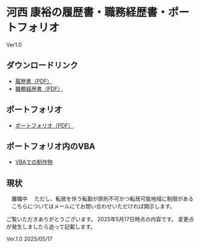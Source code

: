 # 河西 康裕の履歴書・職務経歴書・ポートフォリオ
Ver1.0

## ダウンロードリンク

- [履歴書（PDF）](./履歴書_河西康裕.pdf)
- [職務経歴書（PDF）](./職務経歴書_河西康裕.pdf)

## ポートフォリオ

- [ポートフォリオ（PDF）](./河西康裕_ポートフォリオ.pdf)

## ポートフォリオ内のVBA

- [VBAでの制作物](./河西康裕_VBA.xlsm)

## 現状
　離職中
　ただし、転居を伴う転勤が原則不可かつ転居可能地域に制限がある
　こちらについてはメールにてお問い合わせいただければ開示します。
 
ご覧いただきありがとうございます。
2025年5月17日時点の内容です。
変更点が発生しましたら追って記載します。

Ver.1.0 2025/05/17
